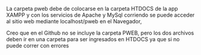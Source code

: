 La carpeta pweb debe de colocarse en la carpeta HTDOCS de la app XAMPP y con los servicios de Apache y MySql corriendo se puede acceder al sitio web mediante localhost/pweb en el Navegador,

Creo que en el Github no se incluye la carpeta PWEB, pero los dos archivos deben ir en una carpeta para ser ingresados en HTDOCS ya que si no puede correr con errores
